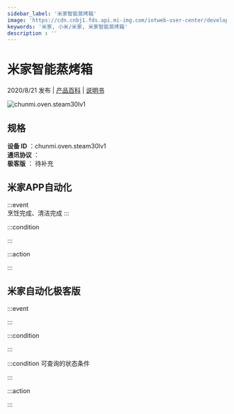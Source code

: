 ```yaml
---
sidebar_label: '米家智能蒸烤箱'
image: 'https://cdn.cnbj1.fds.api.mi-img.com/iotweb-user-center/developer_1679071135169fIrhq8CE.png?GalaxyAccessKeyId=AKVGLQWBOVIRQ3XLEW&Expires=9223372036854775807&Signature=VnFbmdY9FiwqzSz+GdbNq8RnXFc='
keywords: '米家, 小米/米家, 米家智能蒸烤箱'
description : ''
---
```

# 米家智能蒸烤箱

2020/8/21 发布 | [产品百科](https://home.mi.com/webapp/content/baike/product/index.html?model=chunmi.oven.steam30lv1/) | [说明书](https://home.mi.com/views/introduction.html?model=chunmi.oven.steam30lv1&region=cn)

![chunmi.oven.steam30lv1](https://cdn.cnbj1.fds.api.mi-img.com/iotweb-user-center/developer_1679071135169fIrhq8CE.png?GalaxyAccessKeyId=AKVGLQWBOVIRQ3XLEW&Expires=9223372036854775807&Signature=VnFbmdY9FiwqzSz+GdbNq8RnXFc=)

## 规格  
> 
**设备 ID** ：chunmi.oven.steam30lv1  
**通讯协议** ：  
**极客版**  ： 待补充 


## 米家APP自动化  

:::event  
烹饪完成、清洁完成
:::

:::condition  

:::

:::action   

:::

## 米家自动化极客版  

:::event  

:::

:::condition  

:::

:::condition 可查询的状态条件  

:::

:::action  

:::

        
